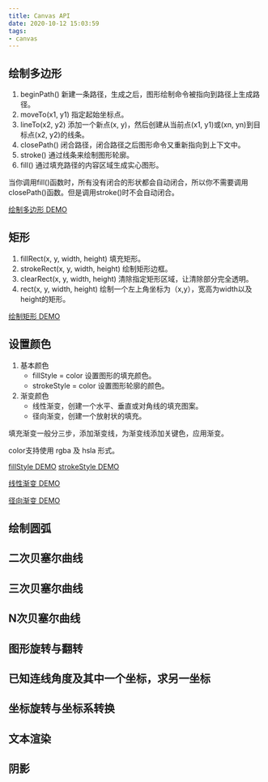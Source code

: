 ```yaml
---
title: Canvas API
date: 2020-10-12 15:03:59
tags:
- canvas
---
```




## 绘制多边形


1. beginPath() 新建一条路径，生成之后，图形绘制命令被指向到路径上生成路径。
2. moveTo(x1, y1) 指定起始坐标点。
3. lineTo(x2, y2) 添加一个新点(x, y)，然后创建从当前点(x1, y1)或(xn, yn)到目标点(x2, y2)的线条。
4. closePath() 闭合路径，闭合路径之后图形命令又重新指向到上下文中。
5. stroke() 通过线条来绘制图形轮廓。
6. fill() 通过填充路径的内容区域生成实心图形。

当你调用fill()函数时，所有没有闭合的形状都会自动闭合，所以你不需要调用closePath()函数。但是调用stroke()时不会自动闭合。

[绘制多边形 DEMO](https://jsfiddle.net/caiwei8/1kn3esha/)



## 矩形

1. fillRect(x, y, width, height) 填充矩形。
2. strokeRect(x, y, width, height) 绘制矩形边框。
3. clearRect(x, y, width, height) 清除指定矩形区域，让清除部分完全透明。
4. rect(x, y, width, height) 绘制一个左上角坐标为（x,y），宽高为width以及height的矩形。

[绘制矩形 DEMO](https://jsfiddle.net/caiwei8/gsL78jhd/)



## 设置颜色

1. 基本颜色
   - fillStyle = color 设置图形的填充颜色。
   - strokeStyle = color 设置图形轮廓的颜色。
2. 渐变颜色
   - 线性渐变，创建一个水平、垂直或对角线的填充图案。
   - 径向渐变，创建一个放射状的填充。

填充渐变一般分三步，添加渐变线，为渐变线添加关键色，应用渐变。

color支持使用 rgba 及 hsla 形式。

[fillStyle DEMO](https://jsfiddle.net/caiwei8/hn2p574v/)
[strokeStyle DEMO](https://jsfiddle.net/caiwei8/fj45no3L/)

[线性渐变 DEMO](https://jsfiddle.net/caiwei8/v0yeubz7/)

[径向渐变 DEMO](https://jsfiddle.net/caiwei8/hn2p574v/)

## 绘制圆弧





## 二次贝塞尔曲线





## 三次贝塞尔曲线





## N次贝塞尔曲线




## 图形旋转与翻转



## 已知连线角度及其中一个坐标，求另一坐标



## 坐标旋转与坐标系转换



## 文本渲染





## 阴影

